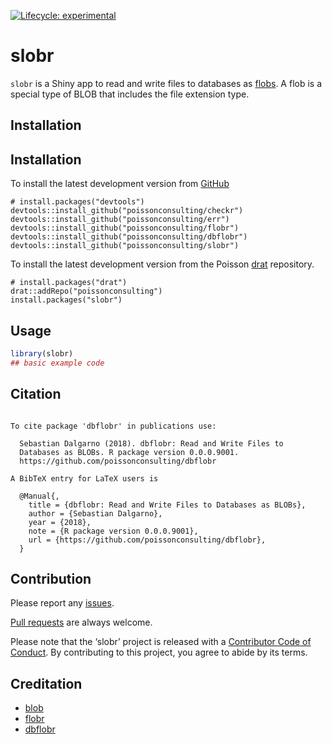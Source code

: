 
<!-- README.md is generated from README.Rmd. Please edit that file -->

<!-- badges: start -->

[![Lifecycle:
experimental](https://img.shields.io/badge/lifecycle-experimental-orange.svg)](https://www.tidyverse.org/lifecycle/#experimental)
<!-- badges: end -->

# slobr

`slobr` is a Shiny app to read and write files to databases as
[flobs](https://poissonconsulting.github.io/flobr/reference/flob.html).
A flob is a special type of BLOB that includes the file extension type.

## Installation

## Installation

To install the latest development version from
[GitHub](https://github.com/poissonconsulting/slobr)

    # install.packages("devtools")
    devtools::install_github("poissonconsulting/checkr")
    devtools::install_github("poissonconsulting/err")
    devtools::install_github("poissonconsulting/flobr")
    devtools::install_github("poissonconsulting/dbflobr")
    devtools::install_github("poissonconsulting/slobr")

To install the latest development version from the Poisson
[drat](https://github.com/poissonconsulting/drat) repository.

    # install.packages("drat")
    drat::addRepo("poissonconsulting")
    install.packages("slobr")

## Usage

``` r
library(slobr)
## basic example code
```

## Citation

``` 

To cite package 'dbflobr' in publications use:

  Sebastian Dalgarno (2018). dbflobr: Read and Write Files to
  Databases as BLOBs. R package version 0.0.0.9001.
  https://github.com/poissonconsulting/dbflobr

A BibTeX entry for LaTeX users is

  @Manual{,
    title = {dbflobr: Read and Write Files to Databases as BLOBs},
    author = {Sebastian Dalgarno},
    year = {2018},
    note = {R package version 0.0.0.9001},
    url = {https://github.com/poissonconsulting/dbflobr},
  }
```

## Contribution

Please report any
[issues](https://github.com/poissonconsulting/slobr/issues).

[Pull requests](https://github.com/poissonconsulting/slobr/pulls) are
always welcome.

Please note that the ‘slobr’ project is released with a [Contributor
Code of Conduct](CODE_OF_CONDUCT.md). By contributing to this project,
you agree to abide by its terms.

## Creditation

  - [blob](https://github.com/tidyverse/blob)
  - [flobr](https://github.com/poissonconsulting/flobr)
  - [dbflobr](https://github.com/poissonconsulting/dbflobr)
